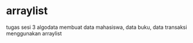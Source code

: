 # arraylist
tugas sesi 3 algodata membuat data mahasiswa, data buku, data transaksi menggunakan arraylist

